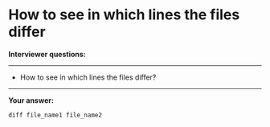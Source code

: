# How to see in which lines the files differ

**Interviewer questions:**

---
* How to see in which lines the files differ?
---

**Your answer:**

```
diff file_name1 file_name2
```
